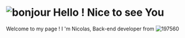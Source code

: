 # ![bonjour](https://user-images.githubusercontent.com/91179295/164259751-403554ed-db2b-4a49-a507-926a8910d664.gif) Hello ! Nice to see You
Welcome to my page !
I 'm Nicolas, Back-end developer from ![197560](https://user-images.githubusercontent.com/91179295/164263265-b3a8ea3e-9314-4cb7-8dfc-400cd8b60b6a.png)





